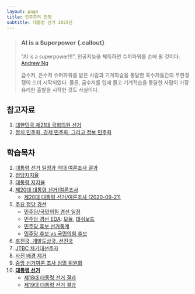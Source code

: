 ```yaml
---
layout: page
title: 민주주의 전쟁
subtitle: 대통령 선거 2022년
---
```


> ### AI is a Superpower {.callout}
>
> "AI is a superpower!!!", 인공지능을 체득하면 슈퍼파워를 손에 쥘 것이다. [Andrew Ng](https://twitter.com/andrewyng/status/728986380638916609)
>
> 금수저, 은수저 슈퍼파워를 받은 사람과 기계학습을 통달한 흑수저들간의 무한경쟁이 드뎌 시작되었다. 물론, 
> 금수저를 입에 물고 기계학습을 통달한 사람이 가장 유리한 출발을 시작한 것도 사실이다.

## 참고자료

1. [대한민국 제21대 국회의원 선거](https://statkclee.github.io/election/)
1. [정치 민주화, 경제 민주화, 그리고 정보 민주화](https://statkclee.github.io/politics/)

## 학습목차 

1. [대통령 선거 일정과 역대 여론조사 결과](president-schedule.html)
1. [정당지지율](president-party.html)
1. [대통령 지지율](president-approval-rate.html)
1. [제20대 대통령 선거/여론조사](president-poll.html)
    - [제20대 대통령 선거/여론조사 (2020-09-21)](president-poll-20210921.html)
1. [주요 정당 경선](president-candidate.html)
    - [민주당/국민의힘 경선 일정](president-minju-race-schedule.html)
    - [민주당 경선 EDA](president-minju-race.html): [모듈](minju_module.html),  [대쉬보드](minj_dashboard.html)
    - [민주당 후보 선거통계](president-election.html)
    - [민주당 후보 vs 국민의힘 후보](president-main-candidate.html)
1. [후진국, 개발도상국, 선진국](president-population.html)
1. [JTBC 차기대선주자](president-jtbc.html)
1. [사진 배경 제거](remove-background.html)
1. [중앙 선거여론 조사 심의 위원회](president-nesdc.html)
1. [**대통령 선거**](president-data.html)
    - [제18대 대통령 선거 결과](president-election-2012.html)
    - [제19대 대통령 선거 결과](president-election-2017.html)

